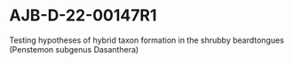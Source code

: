 # AJB-D-22-00147R1
Testing hypotheses of hybrid taxon formation in the shrubby beardtongues (Penstemon subgenus Dasanthera)
